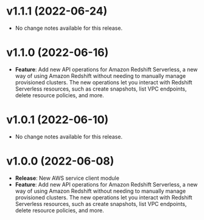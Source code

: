 # v1.1.1 (2022-06-24)

* No change notes available for this release.

# v1.1.0 (2022-06-16)

* **Feature**: Add new API operations for Amazon Redshift Serverless, a new way of using Amazon Redshift without needing to manually manage provisioned clusters. The new operations let you interact with Redshift Serverless resources, such as create snapshots, list VPC endpoints, delete resource policies, and more.

# v1.0.1 (2022-06-10)

* No change notes available for this release.

# v1.0.0 (2022-06-08)

* **Release**: New AWS service client module
* **Feature**: Add new API operations for Amazon Redshift Serverless, a new way of using Amazon Redshift without needing to manually manage provisioned clusters. The new operations let you interact with Redshift Serverless resources, such as create snapshots, list VPC endpoints, delete resource policies, and more.

